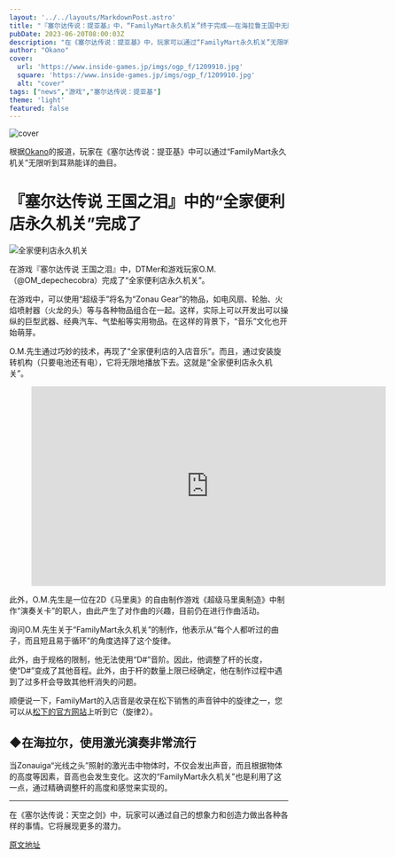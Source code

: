 ```yaml
---
layout: '../../layouts/MarkdownPost.astro'
title: "『塞尔达传说：提亚基』中，“FamilyMart永久机关”终于完成——在海拉鲁王国中无限听到耳熟能详的曲目"
pubDate: 2023-06-20T08:00:03Z
description: "在《塞尔达传说：提亚基》中，玩家可以通过“FamilyMart永久机关”无限听到耳熟能详的曲目。"
author: "Okano"
cover:
  url: 'https://www.inside-games.jp/imgs/ogp_f/1209910.jpg'
  square: 'https://www.inside-games.jp/imgs/ogp_f/1209910.jpg'
  alt: "cover"
tags: ["news","游戏","塞尔达传说：提亚基"]
theme: 'light'
featured: false
---
```


![cover](https://www.inside-games.jp/imgs/ogp_f/1209910.jpg)

根据<a href="/author/10272/recent/Okano">Okano</a>的报道，玩家在《塞尔达传说：提亚基》中可以通过“FamilyMart永久机关”无限听到耳熟能详的曲目。

# 『塞尔达传说 王国之泪』中的“全家便利店永久机关”完成了

![全家便利店永久机关](https://www.inside-games.jp/imgs/zoom/1209908.jpg)

在游戏『塞尔达传说 王国之泪』中，DTMer和游戏玩家O.M.（@OM_depechecobra）完成了“全家便利店永久机关”。

在游戏中，可以使用“超级手”将名为“Zonau Gear”的物品，如电风扇、轮胎、火焰喷射器（火龙的头）等与各种物品组合在一起。这样，实际上可以开发出可以操纵的巨型武器、经典汽车、气垫船等实用物品。在这样的背景下，“音乐”文化也开始萌芽。

O.M.先生通过巧妙的技术，再现了“全家便利店的入店音乐”。而且，通过安装旋转机构（只要电池还有电），它将无限地播放下去。这就是“全家便利店永久机关”。
<p><figure class="ctms-editor-youtube"><iframe src="https://www.youtube.com/embed/AVGgAr13v8c?rel=0" width="640" height="360" max-width="100%" frameborder="0" allow="accelerometer; autoplay; encrypted-media; gyroscope; picture-in-picture" allowfullscreen=""></iframe></figure></p>

<p>此外，O.M.先生是一位在2D《马里奥》的自由制作游戏《超级马里奥制造》中制作“演奏关卡”的职人，由此产生了对作曲的兴趣，目前仍在进行作曲活动。</p>

<p>询问O.M.先生关于“FamilyMart永久机关”的制作，他表示从“每个人都听过的曲子，而且短且易于循环”的角度选择了这个旋律。</p>

<p>此外，由于规格的限制，他无法使用“D#”音阶。因此，他调整了杆的长度，使“D#”变成了其他音程。此外，由于杆的数量上限已经确定，他在制作过程中遇到了过多杆会导致其他杆消失的问题。</p>

<p>顺便说一下，FamilyMart的入店音是收录在松下销售的声音钟中的旋律之一，您可以从<a target="_blank" rel="noopener noreferrer nofollow" href="https://www2.panasonic.biz/jp/densetsu/ha/signal/chime/products03.html">松下的官方网站</a>上听到它（旋律2）。</p>

<h2>◆在海拉尔，使用激光演奏非常流行</h2>

<p>当Zonauiga“光线之头”照射的激光击中物体时，不仅会发出声音，而且根据物体的高度等因素，音高也会发生变化。这次的“FamilyMart永久机关”也是利用了这一点，通过精确调整杆的高度和感觉来实现的。</p>

<hr>

<p>在《塞尔达传说：天空之剑》中，玩家可以通过自己的想象力和创造力做出各种各样的事情。它将展现更多的潜力。</p>

  [原文地址](https://www.inside-games.jp/article/2023/06/20/146673.html)
